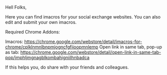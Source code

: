 Hell Folks,

Here you can find imacros for your social exchange websites. You can also edit and submit your own imacros.

Required Chrome Addons:

Imacros: https://chrome.google.com/webstore/detail/imacros-for-chrome/cplklnmnlbnpmjogncfgfijoopmnlemp
Open link in same tab, pop-up as tab: https://chrome.google.com/webstore/detail/open-link-in-same-tab-pop/jmphljmgnagblkombahigniilhnbadca

If this helps you, do share with your friends and colleagues.
